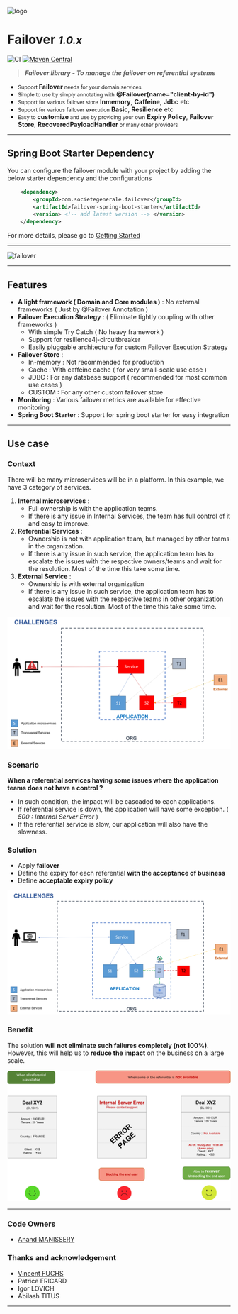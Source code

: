 ![logo](docs/images/failover-icon.png)

# **Failover** <small>***1.0.x***</small>

![CI](https://github.com/societe-generale/failover/actions/workflows/java-maven-ci.yml/badge.svg)
[![Maven Central](https://maven-badges.herokuapp.com/maven-central/com.societegenerale.failover/failover/badge.svg?style=plastic)](https://maven-badges.herokuapp.com/maven-central/com.societegenerale.failover/failover)

> ***Failover library - To manage the failover on referential systems***

- <small>Support </small>**Failover**<small> needs for your domain services</small>
- <small>Simple to use by simply annotating with</small> **@Failover(name="client-by-id")**
- <small>Support for various failover store</small> **Inmemory**, **Caffeine**, **Jdbc** etc
- <small>Support for various failover execution</small> **Basic**, **Resilience** etc
- <small>Easy to </small>**customize**<small>  and use by providing your own</small> **Expiry Policy**, **Failover Store**, **RecoveredPayloadHandler**<small> or many other providers</small>

---

## Spring Boot Starter Dependency

You can configure the failover module with your project by adding the below starter dependency and the configurations
 
```pom.xml
    <dependency>
        <groupId>com.societegenerale.failover</groupId>
        <artifactId>failover-spring-boot-starter</artifactId>
        <version> <!-- add latest version --> </version>
    </dependency>
```

For more details, please go to [Getting Started](https://societe-generale.github.io/failover/#/documentation/quick-start)

---

![failover](docs/images/failover.png)

---

## Features
- **A light framework ( Domain and Core modules )** : No external frameworks  ( Just by @Failover Annotation ) 
- **Failover Execution Strategy** :  ( Eliminate tightly coupling with other frameworks )
  - With simple Try Catch  ( No heavy framework )
  - Support for resilience4j-circuitbreaker 	
  - Easily pluggable architecture for custom Failover Execution Strategy 
- **Failover Store** :  
  - In-memory : Not recommended for production 
  - Cache : With caffeine cache ( for very small-scale use case )
  - JDBC : For any database support ( recommended for most common use cases )
  - CUSTOM : For any other custom failover store
- **Monitoring** : Various failover metrics are available for effective monitoring
- **Spring Boot Starter** : Support for spring boot starter for easy integration

---
 
## Use case 

### Context
There will be many microservices will be in a platform. In this example, we have 3 category of services. 
1. **Internal microservices** :  
   - Full ownership is with the application teams. 
   - If there is any issue in Internal Services, the team has full control of it and easy to improve. 
2. **Referential Services** :
   - Ownership is not with application team, but managed by other teams in the organization. 
   - If there is any issue in such service, the application team has to escalate the issues with the respective owners/teams and wait for the resolution. Most of the time this take some time. 
3. **External Service** : 
   - Ownership is with external organization
   - If there is any issue in such service, the application team has to escalate the issues with the respective teams in other organization and wait for the resolution. Most of the time this take some time. 

![failover use case](docs/images/failover-challenges.png)

### Scenario 
**When a referential services having some issues where the application teams does not have a control ?**
- In such condition, the impact will be cascaded to each applications. 
- If referential service is down, the application will have some exception. ( *500 : Internal Server Error* )
- If the referential service is slow, our application will also have the slowness. 

### Solution 
- Apply **failover** 
- Define the expiry for each referential **with the acceptance of business**
- Define **acceptable expiry policy**

![failover solution](docs/images/failover-solution.png)

### Benefit
The solution **will not eliminate such failures completely (not 100%)**. 
However, this will help us to **reduce the impact** on the business on a large scale.

![failover solution](docs/images/failover-user-experience.png)

---

### Code Owners
- [Anand MANISSERY](https://github.com/anandmnair)

### Thanks and acknowledgement 
- [Vincent FUCHS](https://github.com/vincent-fuchs) 
- Patrice FRICARD
- Igor LOVICH
- Abilash TITUS
---
